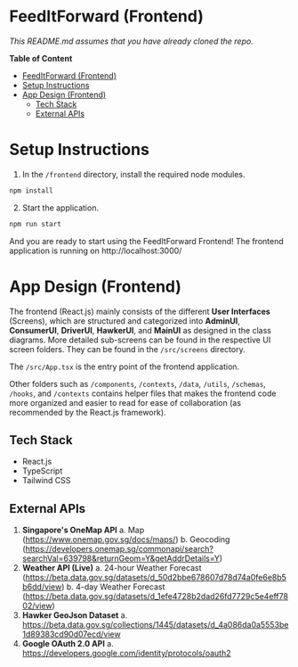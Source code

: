 # FeedItForward (Frontend)

_This README.md assumes that you have already cloned the repo._

**Table of Content**

- [FeedItForward (Frontend)](#feeditforward-frontend)
- [Setup Instructions](#setup-instructions)
- [App Design (Frontend)](#app-design-frontend)
  - [Tech Stack](#tech-stack)
  - [External APIs](#external-apis)

# Setup Instructions

1. In the `/frontend` directory, install the required node modules.

```bash
npm install
```

2. Start the application.

```bash
npm run start
```

And you are ready to start using the FeedItForward Frontend! The frontend application is running on http://localhost:3000/

# App Design (Frontend)

The frontend (React.js) mainly consists of the different **User Interfaces** (Screens), which are structured and categorized into **AdminUI**, **ConsumerUI**, **DriverUI**, **HawkerUI**, and **MainUI** as designed in the class diagrams. More detailed sub-screens can be found in the respective UI screen folders. They can be found in the `/src/screens` directory.

The `/src/App.tsx` is the entry point of the frontend application.

Other folders such as `/components`, `/contexts`, `/data`, `/utils`, `/schemas`, `/hooks`, and `/contexts` contains helper files that makes the frontend code more organized and easier to read for ease of collaboration (as recommended by the React.js framework).

## Tech Stack

- React.js
- TypeScript
- Tailwind CSS

## External APIs

1. **Singapore's OneMap API**
   a. Map (https://www.onemap.gov.sg/docs/maps/)
   b. Geocoding (https://developers.onemap.sg/commonapi/search?searchVal=639798&returnGeom=Y&getAddrDetails=Y)
2. **Weather API (Live)**
   a. 24-hour Weather Forecast (https://beta.data.gov.sg/datasets/d_50d2bbe678607d78d74a0fe6e8b5b6dd/view)
   b. 4-day Weather Forecast (https://beta.data.gov.sg/datasets/d_1efe4728b2dad26fd7729c5e4eff7802/view)
3. **Hawker GeoJson Dataset**
   a. https://beta.data.gov.sg/collections/1445/datasets/d_4a086da0a5553be1d89383cd90d07ecd/view
4. **Google OAuth 2.0 API**
   a. https://developers.google.com/identity/protocols/oauth2
